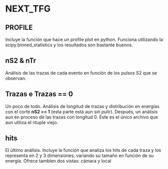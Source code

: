 # NEXT_TFG

## PROFILE
Incluye la función que hace un profile plot en python. Funciona utilizando la scipy.binned_statistics y los resultados son bastante buenos.

## nS2 & nTr
Análisis de las trazas de cada evento en función de los pulsos S2 que se observan.

## Trazas e Trazas == 0
Un poco de todo. Análisis de longitud de trazas y distribución en energías con el corte **nS2 == 1** (esta parte está aun sin pulir). Después, un análisis aun en proceso de las trazas con longitud 0. Este es el único archivo que aun utiliza el ntuple viejo.

## hits
El último análisis. Incluye la función que analiza los hits de cada traza y los representa en 2 y 3 dimensiones, variando su tamaño en función de su energía. Ofrece tambíen dos vistas: cámara y local
